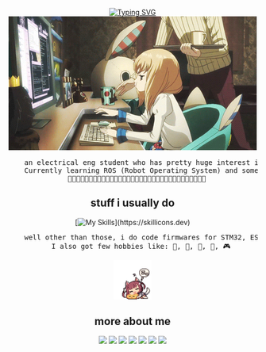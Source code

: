 <div align="center">
    
[![Typing SVG](https://readme-typing-svg.demolab.com?font=Fira+Code&pause=1000&color=F7A0C1&center=true&vCenter=true&width=435&lines=hi%2C+im+zalfa%3AD)](https://git.io/typing-svg)    
<img src="https://github.com/zalvexe/zalvexe/blob/main/assets/asset1.gif"/>
<pre>
    an electrical eng student who has pretty huge interest in programming:)  
    Currently learning ROS (Robot Operating System) and sometimes enjoying some CTF, mostly in digital forensics    
    🌼🌼🌼🌼🌼🌼🌼🌼🌼🌼🌼🌼🌼🌼🌼🌼🌼🌼🌼🌼🌼🌼🌼🌼🌼🌼🌼🌼🌼🌼🌼🌼🌼  
</pre>
<h2>stuff i usually do</h2>

[![My Skills](https://skillicons.dev/icons?i=cpp,ros,arduino,linux,opencv,py,)](https://skillicons.dev)
<pre>
    well other than those, i do code firmwares for STM32, ESP32, etc. 
    I also got few hobbies like: 🎹, 🎸, 🎨, 📖, 🎮
</pre>

<img src="https://github.com/zalvexe/zalvexe/blob/main/assets/asset2.gif" width="15%"/>
<h2>more about me</h2>

[![](https://img.shields.io/badge/portfolio-9f2b68)](https://676a43422076d.site123.me.)
[![](https://img.shields.io/badge/ctf_learn-green)](https://ctflearn.com/user/zalv)
[![](https://img.shields.io/badge/linkedin-0a66c2)](http://linkedin.com/in/zalfanafila)
[![](https://img.shields.io/badge/youtube-ee4b2b)](https://www.youtube.com/@unknownzee25)
[![](https://img.shields.io/badge/vjudge-purple)](https://vjudge.net/user/zalfa)
[![](https://img.shields.io/badge/osu!-ff66ab)](https://osu.ppy.sh/users/24604807)
[![](https://img.shields.io/badge/tlx_toki-blue)](https://tlx.toki.id/profiles/zalfaa)

</div>
